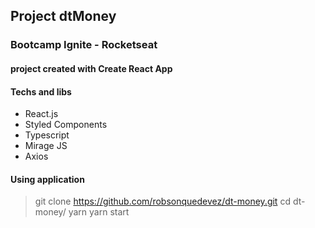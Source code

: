 ## Project dtMoney

### Bootcamp Ignite - Rocketseat

#### project created with Create React App

#### Techs and libs

- React.js
- Styled Components
- Typescript
- Mirage JS
- Axios

#### Using application

> git clone https://github.com/robsonquedevez/dt-money.git
> cd dt-money/
> yarn
> yarn start